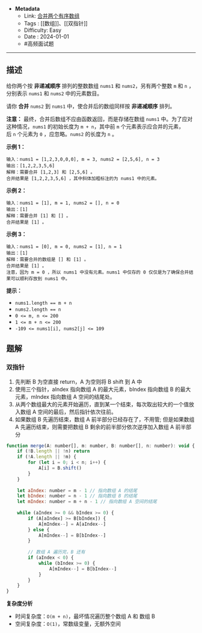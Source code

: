 - **Metadata**
	- Link:  [合并两个有序数组](https://leetcode.cn/problems/merge-sorted-array/description/ "https://leetcode.cn/problems/merge-sorted-array/description/")
	- Tags : [[数组]]、[[双指针]]
	- Difficulty: Easy
	- Date : 2024-01-01
	- #高频面试题
---

## 描述

给你两个按 **非递减顺序** 排列的整数数组 `nums1` 和 `nums2`，另有两个整数 `m` 和 `n` ，分别表示 `nums1` 和 `nums2` 中的元素数目。

请你 **合并** `nums2` 到 `nums1` 中，使合并后的数组同样按 **非递减顺序** 排列。

**注意：** 最终，合并后数组不应由函数返回，而是存储在数组 `nums1` 中。为了应对这种情况，`nums1` 的初始长度为 `m + n`，其中前 `m` 个元素表示应合并的元素，后 `n` 个元素为 `0` ，应忽略。`nums2` 的长度为 `n` 。

**示例 1：**

```
输入：nums1 = [1,2,3,0,0,0], m = 3, nums2 = [2,5,6], n = 3
输出：[1,2,2,3,5,6]
解释：需要合并 [1,2,3] 和 [2,5,6] 。
合并结果是 [1,2,2,3,5,6] ，其中斜体加粗标注的为 nums1 中的元素。
```

**示例 2：**

```
输入：nums1 = [1], m = 1, nums2 = [], n = 0
输出：[1]
解释：需要合并 [1] 和 [] 。
合并结果是 [1] 。
```

**示例 3：**

```
输入：nums1 = [0], m = 0, nums2 = [1], n = 1
输出：[1]
解释：需要合并的数组是 [] 和 [1] 。
合并结果是 [1] 。
注意，因为 m = 0 ，所以 nums1 中没有元素。nums1 中仅存的 0 仅仅是为了确保合并结果可以顺利存放到 nums1 中。
```

**提示：**

- `nums1.length == m + n`
- `nums2.length == n`
- `0 <= m, n <= 200`
- `1 <= m + n <= 200`
- `-109 <= nums1[i], nums2[j] <= 109`

## 题解

### 双指针

1. 先判断 B 为空直接 return，A 为空则将 B shift 到 A 中
2. 使用三个指针，aIndex 指向数组 A 的最大元素，bIndex 指向数组 B 的最大元素，mIndex 指向数组 A 空间的结尾处。
3. 从两个数组最大的元素开始遍历，直到某一个结束，每次取出较大的一个值放入数组 A 空间的最后，然后指针依次往前。
4. 如果数组 B 先遍历结束，数组 A 前半部分已经存在了，不用管; 但是如果数组 A 先遍历结束，则需要把数组 B 剩余的前半部分依次逆序加入数组 A 前半部分

```js
function merge(A: number[], m: number, B: number[], n: number): void {
    if (!B.length || !n) return
    if (!A.length || !m) {
        for (let i = 0; i < n; i++) {
            A[i] = B.shift()
        }
    }
 
    let aIndex: number = m - 1 // 指向数组 A 的结尾
    let bIndex: number = n - 1 // 指向数组 B 的结尾
    let mIndex: number = m + n - 1 // 指向数组 A 空间的结尾
     
    while (aIndex >= 0 && bIndex >= 0) {
        if (A[aIndex] >= B[bIndex]) {
            A[mIndex--] = A[aIndex--]
        } else {
            A[mIndex--] = B[bIndex--]
        } 
       
        // 数组 A 遍历完，B 还有
        if (aIndex < 0) {
            while (bIndex >= 0) {
                A[mIndex--] = B[bIndex--]
            }
        }
    }
}
```

**复杂度分析**

- 时间复杂度：`O(m + n)`，最坏情况遍历整个数组 A 和 数组 B
- 空间复杂度：`O(1)`，常数级变量，无额外空间

